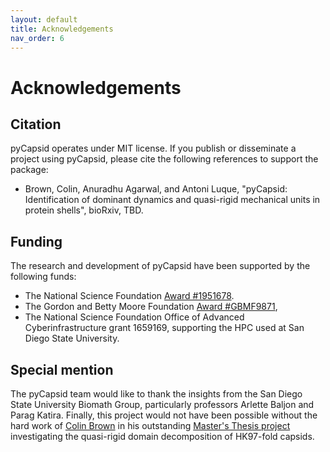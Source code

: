 ```yaml
---
layout: default
title: Acknowledgements
nav_order: 6
---
```


# Acknowledgements

## Citation
pyCapsid operates under MIT license. If you publish or disseminate a project using pyCapsid, please cite the following references to support the package:
+ Brown, Colin, Anuradhu Agarwal, and Antoni Luque, "pyCapsid: Identification of dominant dynamics and quasi-rigid mechanical units in protein shells", bioRxiv, TBD.

## Funding
The research and development of pyCapsid have been supported by the following funds:
+ The National Science Foundation [Award #1951678](https://www.nsf.gov/awardsearch/showAward?AWD_ID=1951678&HistoricalAwards=false).
+ The Gordon and Betty Moore Foundation [Award #GBMF9871](https://doi.org/10.37807/GBMF9871),
+ The National Science Foundation Office of Advanced Cyberinfrastructure grant 1659169, supporting the HPC used at San Diego  State University.
  
## Special mention
The pyCapsid team would like to thank the insights from the San Diego State University Biomath Group, particularly professors Arlette Baljon and Parag Katira. Finally, this project would not have been possible without the hard work of [Colin Brown](https://www.linkedin.com/in/colin-travis-brown/) in his outstanding [Master's Thesis project](https://www.proquest.com/docview/2774448003?pq-origsite=gscholar&fromopenview=true) investigating the quasi-rigid domain decomposition of HK97-fold capsids.
